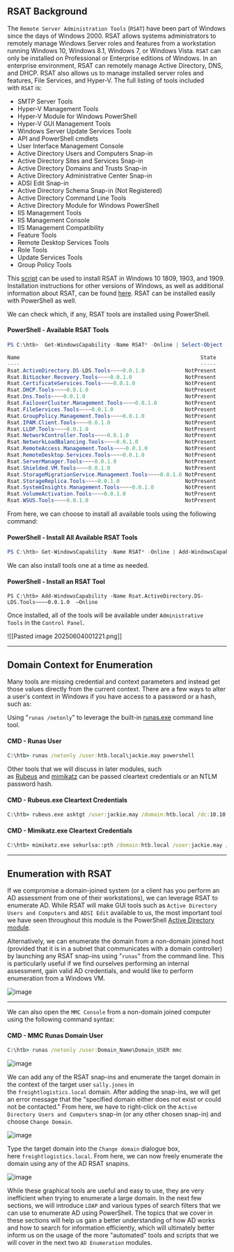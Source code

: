 ## RSAT Background

The `Remote Server Administration Tools` (`RSAT`) have been part of Windows since the days of Windows 2000. RSAT allows systems administrators to remotely manage Windows Server roles and features from a workstation running Windows 10, Windows 8.1, Windows 7, or Windows Vista. `RSAT` can only be installed on Professional or Enterprise editions of Windows. In an enterprise environment, RSAT can remotely manage Active Directory, DNS, and DHCP. RSAT also allows us to manage installed server roles and features, File Services, and Hyper-V. The full listing of tools included with `RSAT` is:

- SMTP Server Tools
- Hyper-V Management Tools
- Hyper-V Module for Windows PowerShell
- Hyper-V GUI Management Tools
- Windows Server Update Services Tools
- API and PowerShell cmdlets
- User Interface Management Console
- Active Directory Users and Computers Snap-in
- Active Directory Sites and Services Snap-in
- Active Directory Domains and Trusts Snap-in
- Active Directory Administrative Center Snap-in
- ADSI Edit Snap-in
- Active Directory Schema Snap-in (Not Registered)
- Active Directory Command Line Tools
- Active Directory Module for Windows PowerShell
- IIS Management Tools
- IIS Management Console
- IIS Management Compatibility
- Feature Tools
- Remote Desktop Services Tools
- Role Tools
- Update Services Tools
- Group Policy Tools

This [script](https://gist.github.com/dually8/558fcfa9156f59504ab36615dfc4856a) can be used to install RSAT in Windows 10 1809, 1903, and 1909. Installation instructions for other versions of Windows, as well as additional information about RSAT, can be found [here](https://support.microsoft.com/en-us/help/2693643/remote-server-administration-tools-rsat-for-windows-operating-systems). RSAT can be installed easily with PowerShell as well.

We can check which, if any, RSAT tools are installed using PowerShell.

#### PowerShell - Available RSAT Tools
```powershell
PS C:\htb>  Get-WindowsCapability -Name RSAT* -Online | Select-Object -Property Name, State

Name                                                          State
----                                                          -----
Rsat.ActiveDirectory.DS-LDS.Tools~~~~0.0.1.0             NotPresent
Rsat.BitLocker.Recovery.Tools~~~~0.0.1.0                 NotPresent
Rsat.CertificateServices.Tools~~~~0.0.1.0                NotPresent
Rsat.DHCP.Tools~~~~0.0.1.0                               NotPresent
Rsat.Dns.Tools~~~~0.0.1.0                                NotPresent
Rsat.FailoverCluster.Management.Tools~~~~0.0.1.0         NotPresent
Rsat.FileServices.Tools~~~~0.0.1.0                       NotPresent
Rsat.GroupPolicy.Management.Tools~~~~0.0.1.0             NotPresent
Rsat.IPAM.Client.Tools~~~~0.0.1.0                        NotPresent
Rsat.LLDP.Tools~~~~0.0.1.0                               NotPresent
Rsat.NetworkController.Tools~~~~0.0.1.0                  NotPresent
Rsat.NetworkLoadBalancing.Tools~~~~0.0.1.0               NotPresent
Rsat.RemoteAccess.Management.Tools~~~~0.0.1.0            NotPresent
Rsat.RemoteDesktop.Services.Tools~~~~0.0.1.0             NotPresent
Rsat.ServerManager.Tools~~~~0.0.1.0                      NotPresent
Rsat.Shielded.VM.Tools~~~~0.0.1.0                        NotPresent
Rsat.StorageMigrationService.Management.Tools~~~~0.0.1.0 NotPresent
Rsat.StorageReplica.Tools~~~~0.0.1.0                     NotPresent
Rsat.SystemInsights.Management.Tools~~~~0.0.1.0          NotPresent
Rsat.VolumeActivation.Tools~~~~0.0.1.0                   NotPresent
Rsat.WSUS.Tools~~~~0.0.1.0                               NotPresent
```

From here, we can choose to install all available tools using the following command:
#### PowerShell - Install All Available RSAT Tools

```powershell
PS C:\htb> Get-WindowsCapability -Name RSAT* -Online | Add-WindowsCapability –Online
```

We can also install tools one at a time as needed.

#### PowerShell - Install an RSAT Tool

```powershell-session
PS C:\htb> Add-WindowsCapability -Name Rsat.ActiveDirectory.DS-LDS.Tools~~~~0.0.1.0  –Online
```

Once installed, all of the tools will be available under `Administrative Tools` in the `Control Panel`.

![[Pasted image 20250604001221.png]]

-----
## Domain Context for Enumeration

Many tools are missing credential and context parameters and instead get those values directly from the current context. There are a few ways to alter a user's context in Windows if you have access to a password or a hash, such as:

Using "`runas /netonly`" to leverage the built-in [runas.exe](https://docs.microsoft.com/en-us/previous-versions/windows/it-pro/windows-server-2012-r2-and-2012/cc771525\(v=ws.11\)) command line tool.

#### CMD - Runas User

```cmd
C:\htb> runas /netonly /user:htb.local\jackie.may powershell
```

Other tools that we will discuss in later modules, such as [Rubeus](https://github.com/GhostPack/Rubeus) and [mimikatz](https://github.com/gentilkiwi/mimikatz) can be passed cleartext credentials or an NTLM password hash.

#### CMD - Rubeus.exe Cleartext Credentials

```cmd
C:\htb> rubeus.exe asktgt /user:jackie.may /domain:htb.local /dc:10.10.110.100 /rc4:ad11e823e1638def97afa7cb08156a94
```

#### CMD - Mimikatz.exe Cleartext Credentials

```cmd
C:\htb> mimikatz.exe sekurlsa::pth /domain:htb.local /user:jackie.may /rc4:ad11e823e1638def97afa7cb08156a94
```

---

## Enumeration with RSAT

If we compromise a domain-joined system (or a client has you perform an AD assessment from one of their workstations), we can leverage RSAT to enumerate AD. While RSAT will make GUI tools such as `Active Directory Users and Computers` and `ADSI Edit` available to us, the most important tool we have seen throughout this module is the PowerShell [Active Directory module](https://github.com/MicrosoftDocs/windows-powershell-docs/blob/main/docset/winserver2012-ps/adcsadministration/adcsadministration.md).

Alternatively, we can enumerate the domain from a non-domain joined host (provided that it is in a subnet that communicates with a domain controller) by launching any RSAT snap-ins using "`runas`" from the command line. This is particularly useful if we find ourselves performing an internal assessment, gain valid AD credentials, and would like to perform enumeration from a Windows VM.

![image](https://academy.hackthebox.com/storage/modules/22/rsat_adsi.png)

---

We can also open the `MMC Console` from a non-domain joined computer using the following command syntax:

#### CMD - MMC Runas Domain User

```cmd
C:\htb> runas /netonly /user:Domain_Name\Domain_USER mmc
```

![image](https://academy.hackthebox.com/storage/modules/22/mmc_non_ad.png)

We can add any of the RSAT snap-ins and enumerate the target domain in the context of the target user `sally.jones` in the `freightlogistics.local` domain. After adding the snap-ins, we will get an error message that the "specified domain either does not exist or could not be contacted." From here, we have to right-click on the `Active Directory Users and Computers` snap-in (or any other chosen snap-in) and choose `Change Domain`.

![image](https://academy.hackthebox.com/storage/modules/22/mmc_change_domain.png)

Type the target domain into the `Change domain` dialogue box, here `freightlogistics.local`. From here, we can now freely enumerate the domain using any of the AD RSAT snapins.

![image](https://academy.hackthebox.com/storage/modules/22/mmc_ad_users_computers.png)

While these graphical tools are useful and easy to use, they are very inefficient when trying to enumerate a large domain. In the next few sections, we will introduce `LDAP` and various types of search filters that we can use to enumerate AD using PowerShell. The topics that we cover in these sections will help us gain a better understanding of how AD works and how to search for information efficiently, which will ultimately better inform us on the usage of the more "automated" tools and scripts that we will cover in the next two `AD Enumeration` modules.
